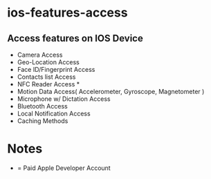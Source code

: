 # ios-features-access
## Access features on IOS Device
- Camera Access
- Geo-Location Access
- Face ID/Fingerprint Access
- Contacts list Access
- NFC Reader Access *
- Motion Data Access( Accelerometer, Gyroscope, Magnetometer )
- Microphone w/ Dictation Access
- Bluetooth Access
- Local Notification Access
- Caching Methods

# Notes
* = Paid Apple Developer Account

